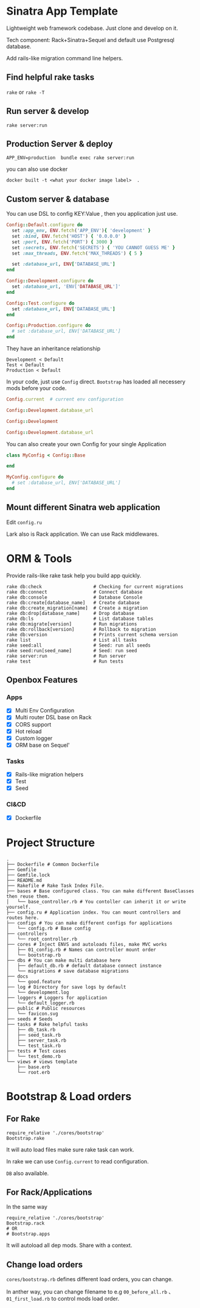 # Sinatra App Template

Lightweight web framework codebase. Just clone and develop on it.

Tech component: Rack+Sinatra+Sequel and default use Postgresql database.

Add rails-like migration command line helpers.


## Find helpful rake tasks

`rake` or  `rake -T`

## Run server & develop

`rake server:run`


## Production Server & deploy

`APP_ENV=production  bundle exec rake server:run`

you can also use docker

`docker built -t <what your docker image label>  .`

## Custom server & database


You can use DSL to config KEY:Value , then you application just use.

```ruby
Config::Default.configure do
  set :app_env, ENV.fetch('APP_ENV'){ 'development' }
  set :bind, ENV.fetch('HOST') { '0.0.0.0' }
  set :port, ENV.fetch('PORT') { 3000 }
  set :secrets, ENV.fetch('SECRETS') { 'YOU CANNOT GUESS ME' }
  set :max_threads, ENV.fetch('MAX_THREADS') { 5 }

  set :database_url, ENV['DATABASE_URL']
end

Config::Development.configure do 
  set :database_url, 'ENV['DATABASE_URL']'
end

Config::Test.configure do 
  set :database_url, ENV['DATABASE_URL']
end

Config::Production.configure do 
  # set :database_url, ENV['DATABASE_URL']
end
```

They have an inheritance relationship

```
Development < Default
Test < Default
Production < Default
```


In your code, just use  `Config` direct. `Bootstrap` has loaded all necessery mods before your code.

```Ruby
Config.current  # current env configuration

Config::Development.database_url

Config::Development

Config::Development.database_url
```

You can also create your own Config  for your single Application

```ruby
class MyConfig < Config::Base

end

MyConfig.configure do 
  # set :database_url, ENV['DATABASE_URL']
end

```

## Mount different Sinatra web application

Edit `config.ru`

Lark also is Rack application. We can use Rack middlewares.

# ORM & Tools


Provide rails-like rake task help you build app quickly.

```
rake db:check                   # Checking for current migrations
rake db:connect                 # Connect database
rake db:console                 # Database Console
rake db:create[database_name]   # Create database
rake db:create_migration[name]  # Create a migration
rake db:drop[database_name]     # Drop database
rake db:ls                      # List database tables
rake db:migrate[version]        # Run migrations
rake db:rollback[version]       # Rollback to migration
rake db:version                 # Prints current schema version
rake list                       # List all tasks
rake seed:all                   # Seed: run all seeds
rake seed:run[seed_name]        # Seed: run seed
rake server:run                 # Run server
rake test                       # Run tests
```


## Openbox Features

### Apps

* [x] Multi Env Configuration
* [x] Multi router DSL base on Rack
* [x] CORS support
* [x] Hot reload
* [x] Custom logger
* [x] ORM base on Sequel'

### Tasks

* [x] Rails-like migration helpers
* [x] Test
* [x] Seed

### CI&CD

* [x] Dockerfile



# Project Structure

```
.
├── Dockerfile # Common Dockerfile
├── Gemfile
├── Gemfile.lock
├── README.md
├── Rakefile # Rake Task Index File.
├── bases # Base configured class. You can make different BaseClasses then reuse them.
│   └── base_controller.rb # You contoller can inherit it or write yourself.
├── config.ru # Application index. You can mount controllers and routes here.
├── configs # You can make different configs for applications
│   └── config.rb # Base config
├── controllers 
│   └── root_controller.rb
├── cores # Inject ENVS and autoloads files, make MVC works
│   ├── 01_config.rb # Names can controller mount order
│   └── bootstrap.rb
├── dbs # You can make multi database here
│   ├── default_db.rb # default database connect instance
│   └── migrations # save database migrations
├── docs
│   └── good.feature
├── log # Directory for save logs by default
│   └── development.log
├── loggers # Loggers for application
│   └── default_logger.rb
├── public # Public resources
│   └── favicon.svg
├── seeds # Seeds
├── tasks # Rake helpful tasks 
│   ├── db_task.rb
│   ├── seed_task.rb
│   ├── server_task.rb
│   └── test_task.rb
├── tests # Test cases
│   └── test_demo.rb
└── views # views template
    ├── base.erb
    └── root.erb

```

# Bootstrap & Load orders


## For Rake

```
require_relative './cores/bootstrap'
Bootstrap.rake
```

It will auto load files make sure rake task can work.

In rake we can use `Config.current` to read configuration.

`DB` also available.

## For Rack/Applications

In the same way

```
require_relative './cores/bootstrap'
Bootstrap.rack
# OR
# Bootstrap.apps
```

It will autoload all dep mods. Share with a context.


## Change load orders

 `cores/bootstrap.rb`  defines different load orders, you can change.

 In anther way, you can change filename to e.g  `00_before_all.rb` 、`01_first_load.rb` to control mods load order.